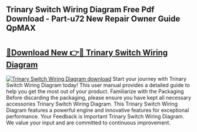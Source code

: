 ## Trinary Switch Wiring Diagram Free Pdf Download - Part-u72 New Repair Owner Guide QpMAX

# <h2><a href="http://dfi02bf.blite.top/?on=Trinary+Switch+Wiring+Diagram">🔗Download New 👉🔴 Trinary Switch Wiring Diagram</a></h2>

[![Trinary Switch Wiring Diagram download](https://i.imgur.com/lujVjoI.png)](http://dfi02bf.blite.top/?on=Trinary+Switch+Wiring+Diagram)
Start your journey with Trinary Switch Wiring Diagram today! This user manual provides a detailed guide to help you get the most out of your product. Familiarize with the Packaging Before discarding the packaging, please ensure you have kept all necessary accessories Trinary Switch Wiring Diagram. This Trinary Switch Wiring Diagram features a powerful engine and innovative features for exceptional performance. Your Feedback is Important Trinary Switch Wiring Diagram. We value your input and are committed to continuous improvement.

